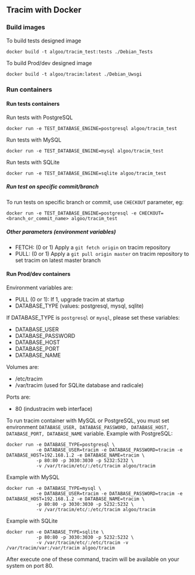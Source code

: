 ## Tracim with Docker

### Build images

To build tests designed image

    docker build -t algoo/tracim_test:tests ./Debian_Tests

To build Prod/dev designed image

    docker build -t algoo/tracim:latest ./Debian_Uwsgi

### Run containers

#### Run tests containers

Run tests with PostgreSQL

    docker run -e TEST_DATABASE_ENGINE=postgresql algoo/tracim_test

Run tests with MySQL

    docker run -e TEST_DATABASE_ENGINE=mysql algoo/tracim_test

Run tests with SQLite

    docker run -e TEST_DATABASE_ENGINE=sqlite algoo/tracim_test

##### Run test on specific commit/branch

To run tests on specific branch or commit, use ``CHECKOUT`` parameter, eg:

    docker run -e TEST_DATABASE_ENGINE=postgresql -e CHECKOUT=<branch_or_commit_name> algoo/tracim_test

##### Other parameters (environment variables)

* FETCH: (0 or 1) Apply a ``git fetch origin`` on tracim repository
* PULL: (0 or 1) Apply a ``git pull origin master`` on tracim repository to set tracim on latest master branch

#### Run Prod/dev containers

Environment variables are:

* PULL (0 or 1): If 1, upgrade tracim at startup
* DATABASE_TYPE (values: postgresql, mysql, sqlite)

If DATABASE_TYPE is `postgresql` or `mysql`, please set these variables:

* DATABASE_USER
* DATABASE_PASSWORD
* DATABASE_HOST
* DATABASE_PORT
* DATABASE_NAME

Volumes are:

* /etc/tracim
* /var/tracim (used for SQLite database and radicale)

Ports are:

* 80 (industracim web interface)

To run tracim container with MySQL or PostgreSQL, you must set environment ``DATABASE_USER, DATABASE_PASSWORD, DATABASE_HOST, DATABASE_PORT, DATABASE_NAME`` variable.
Example with PostgreSQL:

    docker run -e DATABASE_TYPE=postgresql \
               -e DATABASE_USER=tracim -e DATABASE_PASSWORD=tracim -e DATABASE_HOST=192.168.1.2 -e DATABASE_NAME=tracim \
               -p 80:80 -p 3030:3030 -p 5232:5232 \
               -v /var/tracim/etc/:/etc/tracim algoo/tracim

Example with MySQL

    docker run -e DATABASE_TYPE=mysql \
               -e DATABASE_USER=tracim -e DATABASE_PASSWORD=tracim -e DATABASE_HOST=192.168.1.2 -e DATABASE_NAME=tracim \
               -p 80:80 -p 3030:3030 -p 5232:5232 \
               -v /var/tracim/etc/:/etc/tracim algoo/tracim

Example with SQLite

    docker run -e DATABASE_TYPE=sqlite \
               -p 80:80 -p 3030:3030 -p 5232:5232 \
               -v /var/tracim/etc/:/etc/tracim -v /var/tracim/var:/var/tracim algoo/tracim

After execute one of these command, tracim will be available on your system on port 80.
